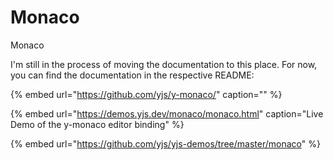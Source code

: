 # Monaco

Monaco

I'm still in the process of moving the documentation to this place. For now, you can find the documentation in the respective README:

{% embed url="https://github.com/yjs/y-monaco/" caption="" %}





{% embed url="https://demos.yjs.dev/monaco/monaco.html" caption="Live Demo of the y-monaco editor binding" %}

{% embed url="https://github.com/yjs/yjs-demos/tree/master/monaco" %}





